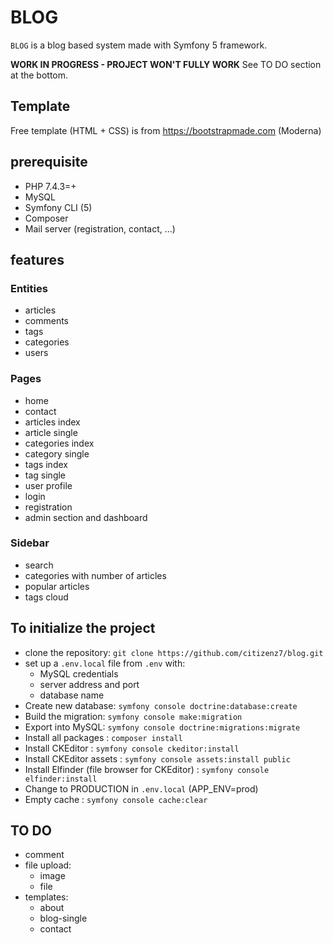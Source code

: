 # BLOG
`BLOG` is a blog based system made with Symfony 5 framework.

**WORK IN PROGRESS - PROJECT WON'T FULLY WORK**
See TO DO section at the bottom.

## Template
Free template (HTML + CSS) is from https://bootstrapmade.com (Moderna)

## prerequisite 
* PHP 7.4.3=+
* MySQL
* Symfony CLI (5)
* Composer
* Mail server (registration, contact, ...)

## features 
### Entities
* articles
* comments
* tags
* categories
* users
### Pages
* home
* contact
* articles index
* article single
* categories index
* category single
* tags index
* tag single
* user profile
* login
* registration
* admin section and dashboard
### Sidebar
* search
* categories with number of articles
* popular articles
* tags cloud

## To initialize the project 
* clone the repository: `git clone https://github.com/citizenz7/blog.git`
* set up a `.env.local` file from `.env` with:
    * MySQL credentials
    * server address and port
    * database name
* Create new database: `symfony console doctrine:database:create`
* Build the migration: `symfony console make:migration`
* Export into MySQL: `symfony console doctrine:migrations:migrate`
* Install all packages : `composer install`
* Install CKEditor : `symfony console ckeditor:install`
* Install CKEditor assets : `symfony console assets:install public`
* Install Elfinder (file browser for CKEditor) : `symfony console elfinder:install`
* Change to PRODUCTION in `.env.local` (APP_ENV=prod)
* Empty cache : `symfony console cache:clear`
## TO DO
* comment
* file upload:
    * image
    * file
* templates:
    * about
    * blog-single
    * contact
